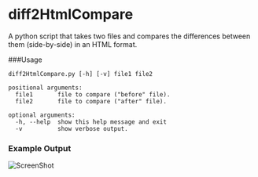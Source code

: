 # diff2HtmlCompare

A python script that takes two files and compares the differences between them (side-by-side) in an HTML format.

###Usage
```
diff2HtmlCompare.py [-h] [-v] file1 file2

positional arguments:
  file1       file to compare ("before" file).
  file2       file to compare ("after" file).

optional arguments:
  -h, --help  show this help message and exit
  -v          show verbose output.
```
### Example Output

![ScreenShot](/screenshots/latest.png)
